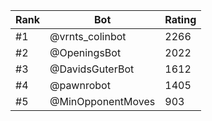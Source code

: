 Rank|Bot|Rating
---|---|---
#1|@vrnts_colinbot|2266
#2|@OpeningsBot|2022
#3|@DavidsGuterBot|1612
#4|@pawnrobot|1405
#5|@MinOpponentMoves|903
